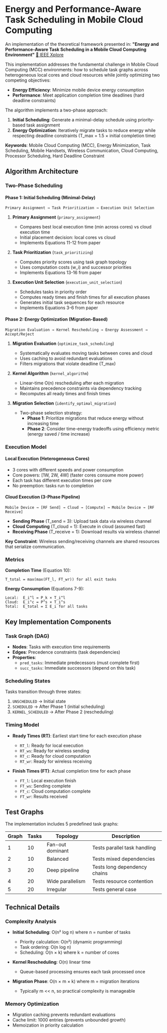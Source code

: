 # Energy and Performance-Aware Task Scheduling in Mobile Cloud Computing

An implementation of the theoretical framework presented in:
**"Energy and Performance-Aware Task Scheduling in a Mobile Cloud Computing Environment"**
[📄 IEEE Xplore](https://ieeexplore.ieee.org/document/6973741)

This implementation addresses the fundamental challenge in Mobile Cloud Computing (MCC) environments: how to schedule task graphs across heterogeneous local cores and cloud resources while jointly optimizing two competing objectives:

- **Energy Efficiency**: Minimize mobile device energy consumption
- **Performance**: Meet application completion time deadlines (hard deadline constraints)

The algorithm implements a two-phase approach:
1. **Initial Scheduling**: Generate a minimal-delay schedule using priority-based task assignment
2. **Energy Optimization**: Iteratively migrate tasks to reduce energy while respecting deadline constraints (T_max = 1.5 × initial completion time)

**Keywords**: Mobile Cloud Computing (MCC), Energy Minimization, Task Scheduling, Mobile Handsets, Wireless Communication, Cloud Computing, Processor Scheduling, Hard Deadline Constraint

## Algorithm Architecture

### Two-Phase Scheduling

#### **Phase 1: Initial Scheduling (Minimal-Delay)**

```
Primary Assignment → Task Prioritization → Execution Unit Selection
```

1. **Primary Assignment** (`primary_assignment`)
   - Compares best local execution time (min across cores) vs cloud execution time
   - Initial placement decision: local cores vs cloud
   - Implements Equations 11-12 from paper

2. **Task Prioritization** (`task_prioritizing`)
   - Computes priority scores using task graph topology
   - Uses computation costs (w_i) and successor priorities
   - Implements Equations 13-16 from paper

3. **Execution Unit Selection** (`execution_unit_selection`)
   - Schedules tasks in priority order
   - Computes ready times and finish times for all execution phases
   - Generates initial task sequences for each resource
   - Implements Equations 3-6 from paper

#### **Phase 2: Energy Optimization (Migration-Based)**

```
Migration Evaluation → Kernel Rescheduling → Energy Assessment → Accept/Reject
```

1. **Migration Evaluation** (`optimize_task_scheduling`)
   - Systematically evaluates moving tasks between cores and cloud
   - Uses caching to avoid redundant evaluations
   - Filters migrations that violate deadline (T_max)

2. **Kernel Algorithm** (`kernel_algorithm`)
   - Linear-time O(n) rescheduling after each migration
   - Maintains precedence constraints via dependency tracking
   - Recomputes all ready times and finish times

3. **Migration Selection** (`identify_optimal_migration`)
   - Two-phase selection strategy:
     - **Phase 1**: Prioritize migrations that reduce energy without increasing time
     - **Phase 2**: Consider time-energy tradeoffs using efficiency metric (energy saved / time increase)

### Execution Model

#### **Local Execution (Heterogeneous Cores)**
- 3 cores with different speeds and power consumption
- Core powers: [1W, 2W, 4W] (faster cores consume more power)
- Each task has different execution times per core
- No preemption: tasks run to completion

#### **Cloud Execution (3-Phase Pipeline)**
```
Mobile Device → [RF Send] → Cloud → [Compute] → Mobile Device → [RF Receive]
```

- **Sending Phase** (T_send = 3): Upload task data via wireless channel
- **Cloud Computing** (T_cloud = 1): Execute in cloud (assumed fast)
- **Receiving Phase** (T_receive = 1): Download results via wireless channel

**Key Constraint**: Wireless sending/receiving channels are shared resources that serialize communication.

### Metrics

**Completion Time** (Equation 10):
```
T_total = max(max(FT_l, FT_wr)) for all exit tasks
```

**Energy Consumption** (Equations 7-9):
```
Local:  E_i^l = P_k × T_i^l
Cloud:  E_i^c = P^s × T_i^s
Total:  E_total = Σ E_i for all tasks
```

## Key Implementation Components

### Task Graph (DAG)
- **Nodes**: Tasks with execution time requirements
- **Edges**: Precedence constraints (task dependencies)
- **Properties**:
  - `pred_tasks`: Immediate predecessors (must complete first)
  - `succ_tasks`: Immediate successors (depend on this task)

### Scheduling States
Tasks transition through three states:
1. `UNSCHEDULED` → Initial state
2. `SCHEDULED` → After Phase 1 (initial scheduling)
3. `KERNEL_SCHEDULED` → After Phase 2 (rescheduling)

### Timing Model
- **Ready Times (RT)**: Earliest start time for each execution phase
  - `RT_l`: Ready for local execution
  - `RT_ws`: Ready for wireless sending
  - `RT_c`: Ready for cloud computation
  - `RT_wr`: Ready for wireless receiving

- **Finish Times (FT)**: Actual completion time for each phase
  - `FT_l`: Local execution finish
  - `FT_ws`: Sending complete
  - `FT_c`: Cloud computation complete
  - `FT_wr`: Results received

## Test Graphs

The implementation includes 5 predefined task graphs:

| Graph | Tasks | Topology | Description |
|-------|-------|----------|-------------|
| 1 | 10 | Fan-out dominant | Tests parallel task handling |
| 2 | 10 | Balanced | Tests mixed dependencies |
| 3 | 20 | Deep pipeline | Tests long dependency chains |
| 4 | 20 | Wide parallelism | Tests resource contention |
| 5 | 20 | Irregular | Tests general case |

## Technical Details

### Complexity Analysis
- **Initial Scheduling**: O(n² log n) where n = number of tasks
  - Priority calculation: O(n²) (dynamic programming)
  - Task ordering: O(n log n)
  - Scheduling: O(n × k) where k = number of cores

- **Kernel Rescheduling**: O(n) linear time
  - Queue-based processing ensures each task processed once

- **Migration Phase**: O(n × m × k) where m = migration iterations
  - Typically m << n, so practical complexity is manageable

### Memory Optimization
- Migration caching prevents redundant evaluations
- Cache limit: 1000 entries (prevents unbounded growth)
- Memoization in priority calculation
